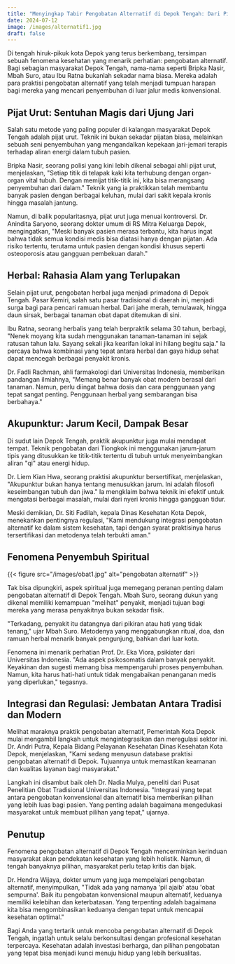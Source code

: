 ```yaml
---
title: "Menyingkap Tabir Pengobatan Alternatif di Depok Tengah: Dari Pijat Urut hingga Terapi Holistik"
date: 2024-07-12
image: /images/alternatif1.jpg
draft: false
---
```


Di tengah hiruk-pikuk kota Depok yang terus berkembang, tersimpan sebuah fenomena kesehatan yang menarik perhatian: pengobatan alternatif. Bagi sebagian masyarakat Depok Tengah, nama-nama seperti Bripka Nasir, Mbah Suro, atau Ibu Ratna bukanlah sekadar nama biasa. Mereka adalah para praktisi pengobatan alternatif yang telah menjadi tumpuan harapan bagi mereka yang mencari penyembuhan di luar jalur medis konvensional.

## Pijat Urut: Sentuhan Magis dari Ujung Jari

Salah satu metode yang paling populer di kalangan masyarakat Depok Tengah adalah pijat urut. Teknik ini bukan sekadar pijatan biasa, melainkan sebuah seni penyembuhan yang mengandalkan kepekaan jari-jemari terapis terhadap aliran energi dalam tubuh pasien.

Bripka Nasir, seorang polisi yang kini lebih dikenal sebagai ahli pijat urut, menjelaskan, "Setiap titik di telapak kaki kita terhubung dengan organ-organ vital tubuh. Dengan memijat titik-titik ini, kita bisa merangsang penyembuhan dari dalam." Teknik yang ia praktikkan telah membantu banyak pasien dengan berbagai keluhan, mulai dari sakit kepala kronis hingga masalah jantung.

Namun, di balik popularitasnya, pijat urut juga menuai kontroversi. Dr. Anindita Saryono, seorang dokter umum di RS Mitra Keluarga Depok, mengingatkan, "Meski banyak pasien merasa terbantu, kita harus ingat bahwa tidak semua kondisi medis bisa diatasi hanya dengan pijatan. Ada risiko tertentu, terutama untuk pasien dengan kondisi khusus seperti osteoporosis atau gangguan pembekuan darah."

## Herbal: Rahasia Alam yang Terlupakan

Selain pijat urut, pengobatan herbal juga menjadi primadona di Depok Tengah. Pasar Kemiri, salah satu pasar tradisional di daerah ini, menjadi surga bagi para pencari ramuan herbal. Dari jahe merah, temulawak, hingga daun sirsak, berbagai tanaman obat dapat ditemukan di sini.

Ibu Ratna, seorang herbalis yang telah berpraktik selama 30 tahun, berbagi, "Nenek moyang kita sudah menggunakan tanaman-tanaman ini sejak ratusan tahun lalu. Sayang sekali jika kearifan lokal ini hilang begitu saja." Ia percaya bahwa kombinasi yang tepat antara herbal dan gaya hidup sehat dapat mencegah berbagai penyakit kronis.

Dr. Fadli Rachman, ahli farmakologi dari Universitas Indonesia, memberikan pandangan ilmiahnya, "Memang benar banyak obat modern berasal dari tanaman. Namun, perlu diingat bahwa dosis dan cara penggunaan yang tepat sangat penting. Penggunaan herbal yang sembarangan bisa berbahaya."

## Akupunktur: Jarum Kecil, Dampak Besar

Di sudut lain Depok Tengah, praktik akupunktur juga mulai mendapat tempat. Teknik pengobatan dari Tiongkok ini menggunakan jarum-jarum tipis yang ditusukkan ke titik-titik tertentu di tubuh untuk menyeimbangkan aliran "qi" atau energi hidup.

Dr. Liem Kian Hwa, seorang praktisi akupunktur bersertifikat, menjelaskan, "Akupunktur bukan hanya tentang menusukkan jarum. Ini adalah filosofi keseimbangan tubuh dan jiwa." Ia mengklaim bahwa teknik ini efektif untuk mengatasi berbagai masalah, mulai dari nyeri kronis hingga gangguan tidur.

Meski demikian, Dr. Siti Fadilah, kepala Dinas Kesehatan Kota Depok, menekankan pentingnya regulasi, "Kami mendukung integrasi pengobatan alternatif ke dalam sistem kesehatan, tapi dengan syarat praktisinya harus tersertifikasi dan metodenya telah terbukti aman."

## Fenomena Penyembuh Spiritual

{{< figure src="/images/obat1.jpg" alt="pengobatan alternatif" >}}

Tak bisa dipungkiri, aspek spiritual juga memegang peranan penting dalam pengobatan alternatif di Depok Tengah. Mbah Suro, seorang dukun yang dikenal memiliki kemampuan "melihat" penyakit, menjadi tujuan bagi mereka yang merasa penyakitnya bukan sekadar fisik.

"Terkadang, penyakit itu datangnya dari pikiran atau hati yang tidak tenang," ujar Mbah Suro. Metodenya yang menggabungkan ritual, doa, dan ramuan herbal menarik banyak pengunjung, bahkan dari luar kota.

Fenomena ini menarik perhatian Prof. Dr. Eka Viora, psikiater dari Universitas Indonesia. "Ada aspek psikosomatis dalam banyak penyakit. Keyakinan dan sugesti memang bisa mempengaruhi proses penyembuhan. Namun, kita harus hati-hati untuk tidak mengabaikan penanganan medis yang diperlukan," tegasnya.

## Integrasi dan Regulasi: Jembatan Antara Tradisi dan Modern

Melihat maraknya praktik pengobatan alternatif, Pemerintah Kota Depok mulai mengambil langkah untuk mengintegrasikan dan meregulasi sektor ini. Dr. Andri Putra, Kepala Bidang Pelayanan Kesehatan Dinas Kesehatan Kota Depok, menjelaskan, "Kami sedang menyusun database praktisi pengobatan alternatif di Depok. Tujuannya untuk memastikan keamanan dan kualitas layanan bagi masyarakat."

Langkah ini disambut baik oleh Dr. Nadia Mulya, peneliti dari Pusat Penelitian Obat Tradisional Universitas Indonesia. "Integrasi yang tepat antara pengobatan konvensional dan alternatif bisa memberikan pilihan yang lebih luas bagi pasien. Yang penting adalah bagaimana mengedukasi masyarakat untuk membuat pilihan yang tepat," ujarnya.

## Penutup

Fenomena pengobatan alternatif di Depok Tengah mencerminkan kerinduan masyarakat akan pendekatan kesehatan yang lebih holistik. Namun, di tengah banyaknya pilihan, masyarakat perlu tetap kritis dan bijak.

Dr. Hendra Wijaya, dokter umum yang juga mempelajari pengobatan alternatif, menyimpulkan, "Tidak ada yang namanya 'pil ajaib' atau 'obat sempurna'. Baik itu pengobatan konvensional maupun alternatif, keduanya memiliki kelebihan dan keterbatasan. Yang terpenting adalah bagaimana kita bisa mengombinasikan keduanya dengan tepat untuk mencapai kesehatan optimal."

Bagi Anda yang tertarik untuk mencoba pengobatan alternatif di Depok Tengah, ingatlah untuk selalu berkonsultasi dengan profesional kesehatan terpercaya. Kesehatan adalah investasi berharga, dan pilihan pengobatan yang tepat bisa menjadi kunci menuju hidup yang lebih berkualitas.
